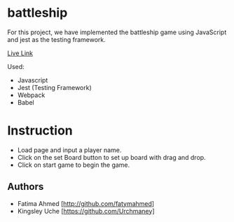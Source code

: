 # battleship
For this project, we have implemented the battleship game using JavaScript and jest as the testing framework.

[Live Link](https://raw.githack.com/Urchmaney/battleship/battle-feature/dist/index.html)

Used:
- Javascript
- Jest (Testing Framework)
- Webpack
- Babel

# Instruction
- Load page and input a player name.
- Click on the set Board button to set up board with drag and drop.
- Click on start game to begin the game.

## Authors
- Fatima Ahmed [http://github.com/fatymahmed]
- Kingsley Uche [https://github.com/Urchmaney] <br>
